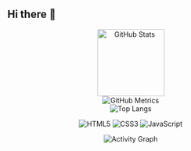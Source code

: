 ## Hi there 👋

<!-- Profile cards -->
<div align="center">
  <img
    height="137px"
    alt="GitHub Stats"
    src="https://github-readme-stats.vercel.app/api?username=sun0225SUN&hide_title=true&hide_border=true&show_icons=true&line_height=21&text_color=000000&icon_color=000000&bg_color=0,ea6161,ffc64d,fffc4d,52fa5a&theme=graywhite"
  />
</div>

<!-- Metrics -->
<div align="center">
  <img
    alt="GitHub Metrics"
    src="https://metrics.lecoq.io/sun0225SUN?template=classic&config.timezone=Asia%2FShanghai"
  />
</div>

<!-- Top languages -->
<div align="center">
  <img
    alt="Top Langs"
    src="https://github-readme-stats.vercel.app/api/top-langs/?username=sun0225SUN&hide_title=true&hide_border=true&layout=compact&langs_count=6&text_color=000000&bg_color=0,52fa5a,4dfcff,c64dff&theme=graywhite"
  />
</div>

<!-- Tech badges -->
<p align="center">
  <img src="https://img.shields.io/badge/-HTML5-E34F26?style=flat-square&logo=html5&logoColor=white" alt="HTML5" />
  <img src="https://img.shields.io/badge/-CSS3-1572B6?style=flat-square&logo=css3&logoColor=white" alt="CSS3" />
  <img src="https://img.shields.io/badge/-JavaScript-F7DF1E?style=flat-square&logo=javascript&logoColor=black" alt="JavaScript" />
</p>

<!-- Activity graph (Heroku 旧域名已失效，改用 vercel) -->
<div align="center">
  <img
    alt="Activity Graph"
    src="https://github-readme-activity-graph.vercel.app/graph?username=sun0225SUN&theme=xcode"
  />
</div>
